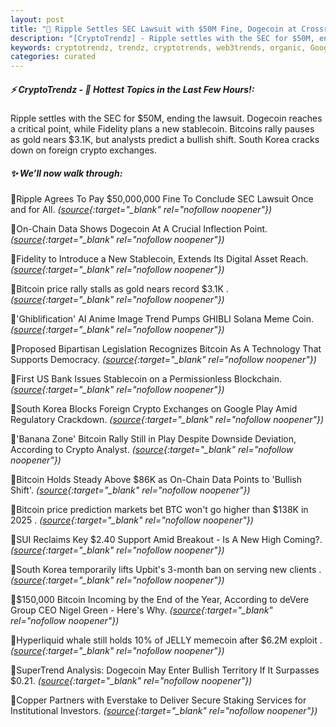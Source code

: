 ```yaml
---
layout: post
title: "🌇 Ripple Settles SEC Lawsuit with $50M Fine, Dogecoin at Crossroads"
description: "[CryptoTrendz] - Ripple settles with the SEC for $50M, ending the lawsuit. Dogecoin reaches a critical point, while Fidelity plans a new stablecoin. Bitcoins rally pauses as gold nears $3.1K, but analysts predict a bullish shift. South Korea cracks down on foreign crypto exchanges."
keywords: cryptotrendz, trendz, cryptotrends, web3trends, organic, Google, Stablecoin, XRP, Crypto, AI, SEC, BTC, Dogecoin, Digital, CEO, Bitcoin, Korea, memecoin
categories: curated
---
```


##### ⚡ CryptoTrendz - 📌 *Hottest Topics in the Last Few Hours!:*

Ripple settles with the SEC for $50M, ending the lawsuit. Dogecoin reaches a critical point, while Fidelity plans a new stablecoin. Bitcoins rally pauses as gold nears $3.1K, but analysts predict a bullish shift. South Korea cracks down on foreign crypto exchanges.

##### ✨ *We’ll now walk through:*


🔹Ripple Agrees To Pay $50,000,000 Fine To Conclude SEC Lawsuit Once and for All. *([source](https://s.avyag.com/vdbx){:target="_blank" rel="nofollow noopener"})*

🔹On-Chain Data Shows Dogecoin At A Crucial Inflection Point. *([source](https://s.avyag.com/y5ub){:target="_blank" rel="nofollow noopener"})*

🔹Fidelity to Introduce a New Stablecoin, Extends Its Digital Asset Reach. *([source](https://s.avyag.com/os9s){:target="_blank" rel="nofollow noopener"})*

🔹Bitcoin price rally stalls as gold nears record $3.1K . *([source](https://s.avyag.com/ba09){:target="_blank" rel="nofollow noopener"})*

🔹'Ghiblification' AI Anime Image Trend Pumps GHIBLI Solana Meme Coin. *([source](https://s.avyag.com/u7so){:target="_blank" rel="nofollow noopener"})*

🔹Proposed Bipartisan Legislation Recognizes Bitcoin As A Technology That Supports Democracy. *([source](https://s.avyag.com/n2pt){:target="_blank" rel="nofollow noopener"})*

🔹First US Bank Issues Stablecoin on a Permissionless Blockchain. *([source](https://s.avyag.com/z7c6){:target="_blank" rel="nofollow noopener"})*

🔹South Korea Blocks Foreign Crypto Exchanges on Google Play Amid Regulatory Crackdown. *([source](https://s.avyag.com/xl3c){:target="_blank" rel="nofollow noopener"})*

🔹'Banana Zone' Bitcoin Rally Still in Play Despite Downside Deviation, According to Crypto Analyst. *([source](https://s.avyag.com/v4wl){:target="_blank" rel="nofollow noopener"})*

🔹Bitcoin Holds Steady Above $86K as On-Chain Data Points to 'Bullish Shift'. *([source](https://s.avyag.com/vzdj){:target="_blank" rel="nofollow noopener"})*

🔹Bitcoin price prediction markets bet BTC won't go higher than $138K in 2025 . *([source](https://s.avyag.com/touv){:target="_blank" rel="nofollow noopener"})*

🔹SUI Reclaims Key $2.40 Support Amid Breakout - Is A New High Coming?. *([source](https://s.avyag.com/z1ls){:target="_blank" rel="nofollow noopener"})*

🔹South Korea temporarily lifts Upbit's 3-month ban on serving new clients . *([source](https://s.avyag.com/jy4k){:target="_blank" rel="nofollow noopener"})*

🔹$150,000 Bitcoin Incoming by the End of the Year, According to deVere Group CEO Nigel Green - Here's Why. *([source](https://s.avyag.com/mb54){:target="_blank" rel="nofollow noopener"})*

🔹Hyperliquid whale still holds 10% of JELLY memecoin after $6.2M exploit . *([source](https://s.avyag.com/url0){:target="_blank" rel="nofollow noopener"})*

🔹SuperTrend Analysis: Dogecoin May Enter Bullish Territory If It Surpasses $0.21. *([source](https://s.avyag.com/mv9h){:target="_blank" rel="nofollow noopener"})*

🔹Copper Partners with Everstake to Deliver Secure Staking Services for Institutional Investors. *([source](https://s.avyag.com/m8yw){:target="_blank" rel="nofollow noopener"})*
